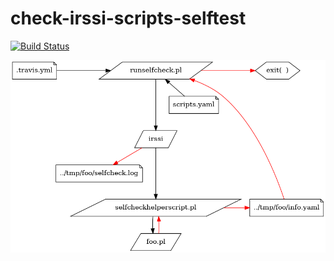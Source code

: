 # check-irssi-scripts-selftest

[![Build Status](https://travis-ci.com/bw1/check-irssi-scripts-selftest.svg?branch=master)](https://travis-ci.com/bw1/check-irssi-scripts-selftest)

![cycle](doc/cycle.png)
